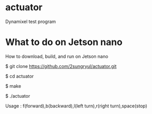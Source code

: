 # actuator

Dynamixel test program

# What to do on Jetson nano

How to download, build, and run on Jetson nano

$ git clone https://github.com/2sungryul/actuator.git

$ cd actuator

$ make

$ ./actuator

Usage : f(forward),b(backward),l(left turn),r(right turn),space(stop)

